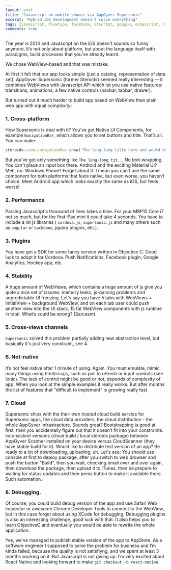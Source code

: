 ```yaml
---
layout: post
title: "Javascript on mobile phones via AppGyver Supersonic"
excerpt: "Hybrid iOS development doesn't solve everything"
tags: [javascript, flowtype, facebook, atscript, google, ecmascript, clojure, clojurescript, typescript]
comments: true
---
```

The year is 2014 and Javascript on the iOS doesn't sounds so funny anymore. It’s not only about platform, but about the language itself with paradigms, build processes that you’ve already learnt.

We chose WebView-based and that was mistake.

At first it felt that our app looks simple (just a catalog, representation of data set). AppGyver Supersonic (former Steroids) seemed really interesting — it combines WebViews with Javascript API which let you use native features: transitions, animations, a few native controls (navbar, tabbar, drawer).

But turned out it much harder to build app based on WebView than plain web app with equal complexity:

### 1. Cross-platform

How Supersonic is deal with it? You’ve got Native UI Components, for example `NavigationBar`, which allows you to set buttons and title. That’s all. You can make:

~~~~~~~~ javascript
steroids.view.navigationBar.show('The long-long title here and would be nice to split it into 2 lines')
~~~~~~~~ 
But you've got only something like `The long-long tit..`. No text-wrapping. You can't place an input box there.
Android and the exciting Material UI? Meh, no. Windows Phone? Forget about it. I mean you can’t use the same component for both platforms that feels native, but even worse, you haven’t choice. Meet Android app which looks exactly the same as iOS, but feels worse!

### 2. Performance

Parsing Javascript's thousand of lines takes a time. For your MBP15 Core i7 not so much, but for the first iPad mini it could take 4 seconds. You have to include a lot js libraries ( `cordova.js`, `supersonic.js` and many others such as `angular` or `backbone`, jquery plugins, etc.).

### 3. Plugins

You have got a SDK for some fancy service written in Objective C. Good luck to adopt it for Cordova. Push Notifications, Facebook plugin, Google Analytics, Hockey app, etc.

### 4. Stability

A huge amount of WebViews, which contains a huge amount of js give you quite a nice set of issures: memory leaks, js-parsing problems and unpredictable UI freezing. Let's say you have 5 tabs with WebViews + InitialView + background WebView, and on each tab user could push another view into the UI stack. 15 fat WebView components with js runtime in total. What’s could be wrong? (Sarcasm)

### 5. Cross-views channels

`Supersonic` solved this problem partially adding new abstraction level, but basically it's just very constraint, see 4.

### 6. Not-native

It’s not feel native after 1 minute of using. Again. You must emulate, mimic many things using html/css/js, such as pull to refresh or input controls (see Ionic). The lack of control might be good or not, depends of complexity of app. When you look at the simple examples it really works. But after months the list of features that "difficult to implement" is growing really fast.

### 7. Cloud

Supersonic ships with the their own hosted cloud build service for Supersonic apps, the cloud data providers, the cloud distribution - the whole AppGyver infrastracture. Sounds great? Bootstrapping is good at first, then you accidentally figure out that it doesn’t fit into your constraints. Inconsistent versions (cloud build / local steroids package) between AppGyver Scanner installed on your device versus CloudScanner (they have stable build for it). Would like to distribute test version of an app? Be ready to a lot of downloading, uploading, uh. Let's see: You should use console at first to deploy package, after you switch to web browser and push the button "Build", then you wait, checking email over and over again, then download the package, then upload it to iTunes, then be prepare to waiting for status updates and then press button to make it available there. Such automation.

### 8. Debugging.

Of course, you could build debug version of the app and use Safari Web Inspector or awesome Chrome Developer Tools to connect to the WebView, but in this case forget about using XCode for debugging. Debugging plugins is also an interesting challenge, good luck with that. It also helps you to learn ObjectiveC and eventually you would be able to rewrite the whole application.


Yes, we've managed to publish stable version of the app to AppStore. As a software engineer I supposed to solve the problem for business and I’m kinda failed, because the quality is not satisfiyng, and we spent at least 3 months working on it. But Javascript is not giving up. I’m very excited about React Native and looking forward to make `git checkout -b react-native`.
